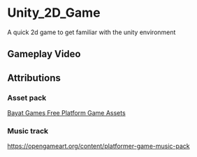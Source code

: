 # Unity_2D_Game
 
 A quick 2d game to get familiar with the unity environment

## Gameplay Video



## Attributions

### Asset pack

[Bayat Games Free Platform Game Assets](https://bayat.itch.io/platform-game-assets?download)

### Music track

<https://opengameart.org/content/platformer-game-music-pack>
